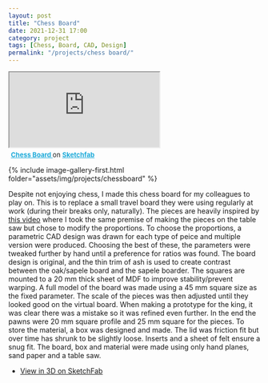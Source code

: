 ```yaml
---
layout: post
title: "Chess Board"
date: 2021-12-31 17:00
category: project
tags: [Chess, Board, CAD, Design]
permalink: "/projects/chess board/"
---
```


<div>
<span class="image left"> 
<div class="ratio-16-9">  <iframe class="ratio-inner" title="Chess Board" allowfullscreen mozallowfullscreen="true" webkitallowfullscreen="true" allow="autoplay; fullscreen; xr-spatial-tracking" xr-spatial-tracking execution-while-out-of-viewport execution-while-not-rendered web-share src="https://sketchfab.com/models/364d6130a6a14480897c70906d7259a5/embed"> </iframe> <p style="font-size: 13px; font-weight: normal; margin: 5px;"> <a href="https://sketchfab.com/3d-models/chess-board-364d6130a6a14480897c70906d7259a5?utm_medium=embed&utm_campaign=share-popup&utm_content=364d6130a6a14480897c70906d7259a5" target="_blank" style="font-weight: bold; color: #1CAAD9;"> Chess Board </a>  on <a href="https://sketchfab.com?utm_medium=embed&utm_campaign=share-popup&utm_content=364d6130a6a14480897c70906d7259a5" target="_blank" style="font-weight: bold; color: #1CAAD9;">Sketchfab</a></p></div>
<p>{% include image-gallery-first.html folder="assets/img/projects/chessboard" %}</p>
</span>

<p>
Despite not enjoying chess, I made this chess board for my colleagues to play on. This is to replace a small travel board they were using regularly at work (during their breaks only, naturally). The pieces are heavily inspired by <a href="https://youtu.be/FW6P9rNeIYk">this video</a> where I took the same premise of making the pieces on the table saw but chose to modify the proportions. To choose the proportions, a parametric CAD design was drawn for each type of peice and multiple version were produced. Choosing the best of these, the parameters were tweaked further by hand until a preference for ratios was found. The board design is original, and the thin trim of ash is used to create contrast between the oak/sapele board and the sapele boarder. The squares are mounted to a 20 mm thick sheet of MDF to improve stability/prevent warping. A full model of the board was made using a 45 mm square size as the fixed parameter. The scale of the pieces was then adjusted until they looked good on the virtual board. When making a prototype for the king, it was clear there was a mistake so it was refined even further. In the end the pawns were 20 mm square profile and 25 mm square for the pieces. To store the material, a box was designed and made. The lid was friction fit but over time has shrunk to be slightly loose. Inserts and a sheet of felt ensure a snug fit. The board, box and material were made using only hand planes, sand paper and a table saw.
</p>


</div>


<ul class="actions">
    <li><a class="button" target="_blank" href="https://sketchfab.com/3d-models/chess-board-364d6130a6a14480897c70906d7259a5"><span class="fa fa-cube"></span> View in 3D on SketchFab</a></li>
</ul>
